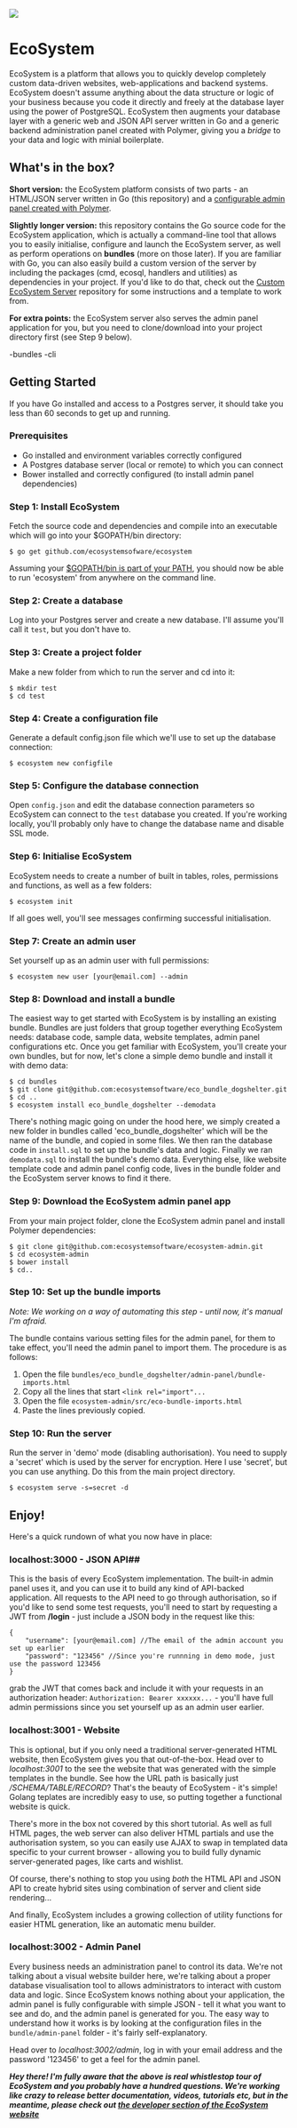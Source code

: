 ![](https://raw.githubusercontent.com/ecosystemsoftware/ecosystem-website/master/themes/ecosystem/static/images/eco-logo-colour.png)

# EcoSystem

EcoSystem is a platform that allows you to quickly develop completely custom data-driven websites, web-applications and backend systems.  EcoSystem doesn't assume anything about the data structure or logic of your business because you code it directly and freely at the database layer using the power of PostgreSQL.  EcoSystem then augments your database layer with a generic web and JSON API server written in Go and a generic backend administration panel created with Polymer, giving you a *bridge* to your data and logic with minial boilerplate.

## What's in the box?

**Short version:** the EcoSystem platform consists of two parts - an HTML/JSON server written in Go (this repository) and a [configurable admin panel created with Polymer](https://github.com/ecosystemsoftware/ecosystem-admin).

**Slightly longer version:** this repository contains the Go source code for the EcoSystem application, which is actually a command-line tool that allows you to easily initialise, configure and launch the EcoSystem server, as well as perform operations on **bundles** (more on those later).  If you are familiar with Go, you can also easily build a custom version of the server by including the packages (cmd, ecosql, handlers and utilities) as dependencies in your project. If you'd like to do that, check out the [Custom EcoSystem Server](https://github.com/ecosystemsoftware/ecosystem-server-custom) repository for some instructions and a template to work from.

**For extra points:** the EcoSystem server also serves the admin panel application for you, but you need to clone/download into your project directory first (see Step 9 below).

-bundles
-cli

## Getting Started

If you have Go installed and access to a Postgres server, it should take you less than 60 seconds to get up and running.

### Prerequisites

- Go installed and environment variables correctly configured
- A Postgres database server (local or remote) to which you can connect
- Bower installed and correctly configured (to install admin panel dependencies)

### Step 1: Install EcoSystem

Fetch the source code and dependencies and compile into an executable which will go into your $GOPATH/bin directory:

```
$ go get github.com/ecosystemsofware/ecosystem
```

Assuming your [$GOPATH/bin is part of your PATH](https://golang.org/doc/install), you should now be able to run 'ecosystem' from anywhere on the command line.

### Step 2:  Create a database

Log into your Postgres server and create a new database.  I'll assume you'll call it `test`, but you don't have to.

### Step 3: Create a project folder

Make a new folder from which to run the server and cd into it:

```
$ mkdir test
$ cd test
```

### Step 4: Create a configuration file

Generate a default config.json file which we'll use to set up the database connection:

```
$ ecosystem new configfile
```

### Step 5: Configure the database connection

Open `config.json` and edit the database connection parameters so EcoSystem can connect to the `test` database you created.  If you're working locally, you'll probably only have to change the database name and disable SSL mode.

### Step 6: Initialise EcoSystem

EcoSystem needs to create a number of built in tables, roles, permissions and functions, as well as a few folders:

```
$ ecosystem init
```
If all goes well, you'll see messages confirming successful initialisation.

### Step 7: Create an admin user

Set yourself up as an admin user with full permissions:

```
$ ecosystem new user [your@email.com] --admin
```

### Step 8: Download and install a bundle

The easiest way to get started with EcoSystem is by installing an existing bundle.  Bundles are just folders that group together everything EcoSystem needs: database code, sample data, website templates, admin panel configurations etc.  Once you get familiar with EcoSystem, you'll create your own bundles, but for now, let's clone a simple demo bundle and install it with demo data:

```
$ cd bundles
$ git clone git@github.com:ecosystemsoftware/eco_bundle_dogshelter.git
$ cd ..
$ ecosystem install eco_bundle_dogshelter --demodata
```

There's nothing magic going on under the hood here, we simply created a new folder in bundles called 'eco_bundle_dogshelter' which will be the name of the bundle, and copied in some files.  We then ran the database code in `install.sql` to set up the bundle's data and logic.  Finally we ran `demodata.sql` to install the bundle's demo data.  Everything else, like website template code and admin panel config code, lives in the bundle folder and the EcoSystem server knows to find it there.

### Step 9: Download the EcoSystem admin panel app

From your main project folder, clone the EcoSystem admin panel and install Polymer dependencies:

```
$ git clone git@github.com:ecosystemsoftware/ecosystem-admin.git
$ cd ecosystem-admin
$ bower install
$ cd..
```

### Step 10: Set up the bundle imports

*Note:  We working on a way of automating this step - until now, it's manual I'm afraid.*

The bundle contains various setting files for the admin panel, for them to take effect, you'll need the admin panel to import them.  The procedure is as follows:

1.  Open the file `bundles/eco_bundle_dogshelter/admin-panel/bundle-imports.html`
2.  Copy all the lines that start `<link rel="import"...`
3.  Open the file `ecosystem-admin/src/eco-bundle-imports.html`
4.  Paste the lines previously copied.

### Step 10: Run the server

Run the server in 'demo' mode (disabling authorisation).  You need to supply a 'secret' which is used by the server for encryption.  Here I use 'secret', but you can use anything.  Do this from the main project directory.

```
$ ecosystem serve -s=secret -d
```

## Enjoy!

Here's a quick rundown of what you now have in place:

### localhost:3000 - JSON API##

This is the basis of every EcoSystem implementation.  The built-in admin panel uses it, and you can use it to build any kind of API-backed application.  All requests to the API need to go through authorisation, so if you'd like to send some test requests, you'll need to start by requesting a JWT from **/login** - just include a JSON body in the request like this:

```
{
    "username": [your@email.com] //The email of the admin account you set up earlier
    "password": "123456" //Since you're runnning in demo mode, just use the password 123456 
}
```

grab the JWT that comes back and include it with your requests in an authorization header: `Authorization: Bearer xxxxxx...` - you'll have full admin permissions since you set yourself up as an admin user earlier.

### localhost:3001 - Website ###

This is optional, but if you only need a traditional server-generated HTML website, then EcoSystem gives you that out-of-the-box.  Head over to *localhost:3001* to the see the website that was generated with the simple templates in the bundle.  See how the URL path is basically just */SCHEMA/TABLE/RECORD*? That's the beauty of EcoSystem - it's simple!  Golang teplates are incredibly easy to use, so putting together a functional website is quick.

There's more in the box not covered by this short tutorial.  As well as full HTML pages, the web server can also deliver HTML partials and use the authorisation system, so you can easily use AJAX to swap in templated data specific to your current browser - allowing you to build fully dynamic server-generated pages, like carts and wishlist.

Of course, there's nothing to stop you using *both* the HTML API and JSON API to create hybrid sites using combination of server and client side rendering...

And finally, EcoSystem includes a growing collection of utility functions for easier HTML generation, like an automatic menu builder.

### localhost:3002 - Admin Panel ###

Every business needs an administration panel to control its data.  We're not talking about a visual website builder here, we're talking about a proper database visualisation tool to allows administrators to interact with custom data and logic.  Since EcoSystem knows nothing about your application, the admin panel is fully configurable with simple JSON - tell it what you want to see and do, and the admin panel is generated for you.  The easy way to understand how it works is by looking at the configuration files in the `bundle/admin-panel` folder - it's fairly self-explanatory.

Head over to *localhost:3002/admin*, log in with your email address and the password '123456' to get a feel for the admin panel.

***Hey there! I'm fully aware that the above is real whistlestop tour of EcoSystem and you probably have a hundred questions.  We're working like crazy to release better documentation, videos, tutorials etc, but in the meantime, please check out [the developer section of the EcoSystem website](www.ecosystem.software/developers)***

<!--## Commands

## Command Line Flags

The following is a list of available command line flags when starting the server.

| Flag                  | Function                                 | Required | Default        |
| --------------------- | ---------------------------------------- | -------- | -------------- |
| -pgname               | The name of the Postgres database to connect to | YES      |                |
| -pgserver             | The server address for the Postgres connection |          | localhost |
| -pgport               | The server port for the Postgres connection |          | 5432 |
| -pgdisablessl         | Disbles SSL mode in the Postgres connection (for development) |          | FALSE          |
| -pguser               | Username of database superuser with which to connect to the database for initial setup |       | postgres               |
| -pgpw                 | Postgres connection password |          | localhost |
| -secret               | The secret used to sign JWTs             | YES      |                |
| -createadminwithemail | Bootstrap the installation with an admin user with this email address |          |                |
| -siteslug             | The URL slug for the public facing website |          | "site"         |
| -privateslug          | The URL slug for the authenticated HTML api |          | "private"      |
| -smtphost             | SMTP server for outgoing emails          |          |                |
| -smtpuser             | SMTP authentication username             |          |                |
| -smtppw               | SMTP authentication password             |          |                |
| -smtpfrom             | 'From' address for outgoing emails       |          |                |
| -emailFrom            | 'From' name for outgoing emails          |          | =-smtpfrom     |
| -demomode           | Run server in demo mode or not. Demo mode basically bypasses login. See below.      |          | FALSE  |
| -demorole           | Role to use when running in demo mode     |          | "admin"    |

## SMTP Configuration

SMTP settings for outgoing email are not strictly required, but the login system will not work without them.  If incomplete credentials are provided, a warning will be displayed, but startup will not fail.

If complete credentials are provided, the system will ping the server to test the connection.  If the ping fails, startup will exit.

### Demo mode

As a convenience, the server can be run in *demo mode*.  In this mode, any requests to log in will bypass email and magic code checking (i.e. anything can be entered) and return a JWT encoded with a random UUID.  Subsequent calls to the API with this JWT will be authorised with the role specified with the flag `-demorole` which defaults to "admin".

### Licence

**Build freely with EcoSystem**.  The EcoSystem Server and The EcoSystem Admin Panel App are licensed under the [Apache 2.0 License](https://www.apache.org/licenses/LICENSE-2.0).  The content on the [EcoSystem website] (http://www.ecosystem.software) is licensed under a [Creative Commons Attribution-NonCommercial-NoDerivatives 4.0 International License](http://creativecommons.org/licenses/by-nc-nd/4.0/).  Neither licence grants permission to use the trade names, trademarks, service marks, or product names of EcoSystem Software LLP, including the EcoSystem logo and symbol, except as required for reasonable and customary use.-->